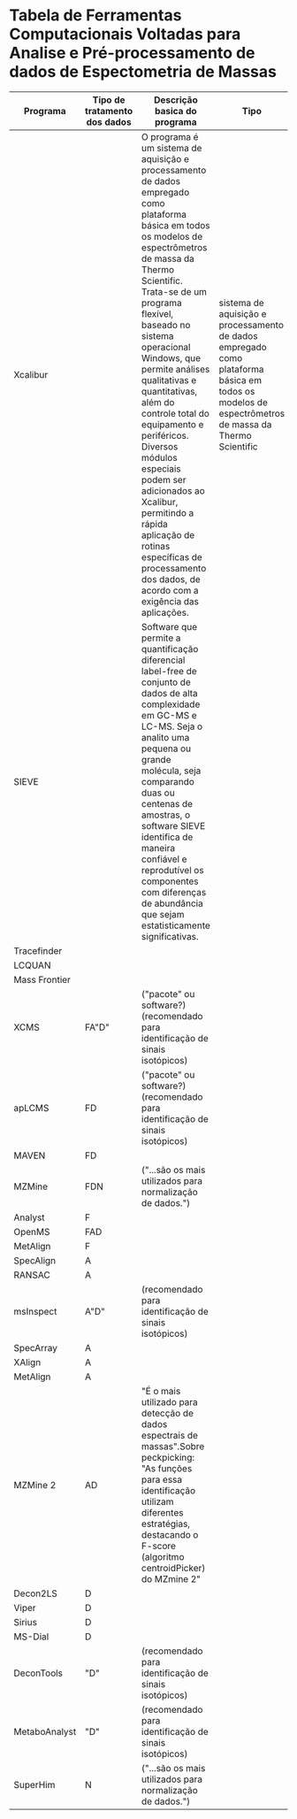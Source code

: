 # Tabela de Ferramentas Computacionais Voltadas para Analise e Pré-processamento de dados de Espectometria de Massas
 


<table class="table table-bordered table-hover table-condensed">
<thead><tr><th title="Field #1">Programa</th>
<th title="Field #2">Tipo de tratamento dos dados</th>
<th title="Field #3">Descrição basica do programa</th>
<th title="Field #4">Tipo</th>
</tr></thead>
<tbody><tr>
<td>Xcalibur</td>
<td> </td>
<td>O programa é um sistema de aquisição e processamento de dados empregado como plataforma básica em todos os modelos de espectrômetros de massa da Thermo Scientific. Trata-se de um programa flexível, baseado no sistema operacional Windows, que permite análises qualitativas e quantitativas, além do controle total do equipamento e periféricos. Diversos módulos especiais podem ser adicionados ao Xcalibur, permitindo a rápida aplicação de rotinas específicas de processamento dos dados, de acordo com a exigência das aplicações.</td>
<td>sistema de aquisição e processamento de dados empregado como plataforma básica em todos os modelos de espectrômetros de massa da Thermo Scientific</td>
</tr>
<tr>
<td>SIEVE</td>
<td> </td>
<td>Software que permite a quantificação diferencial label-free de conjunto de dados de alta complexidade em GC-MS e LC-MS. Seja o analito uma pequena ou grande molécula, seja comparando duas ou centenas de amostras, o software SIEVE identifica de maneira confiável e reprodutível os componentes com diferenças de abundância que sejam estatisticamente significativas.</td>
<td> </td>
</tr>
<tr>
<td>Tracefinder</td>
<td> </td>
<td> </td>
<td> </td>
</tr>
<tr>
<td>LCQUAN</td>
<td> </td>
<td> </td>
<td> </td>
</tr>
<tr>
<td>Mass Frontier</td>
<td> </td>
<td> </td>
<td> </td>
</tr>
<tr>
<td>XCMS</td>
<td>FA&quot;D&quot;</td>
<td>(&quot;pacote&quot; ou software?)(recomendado para identificação de sinais isotópicos)</td>
<td> </td>
</tr>
<tr>
<td>apLCMS</td>
<td>FD</td>
<td>(&quot;pacote&quot; ou software?)(recomendado para identificação de sinais isotópicos)</td>
<td> </td>
</tr>
<tr>
<td>MAVEN</td>
<td>FD</td>
<td> </td>
<td> </td>
</tr>
<tr>
<td>MZMine</td>
<td>FDN</td>
<td>(&quot;...são os mais utilizados para normalização de dados.&quot;)</td>
<td> </td>
</tr>
<tr>
<td>Analyst</td>
<td>F</td>
<td> </td>
<td> </td>
</tr>
<tr>
<td>OpenMS</td>
<td>FAD</td>
<td> </td>
<td> </td>
</tr>
<tr>
<td>MetAlign</td>
<td>F</td>
<td> </td>
<td> </td>
</tr>
<tr>
<td>SpecAlign</td>
<td>A</td>
<td> </td>
<td> </td>
</tr>
<tr>
<td>RANSAC</td>
<td>A</td>
<td> </td>
<td> </td>
</tr>
<tr>
<td>msInspect</td>
<td>A&quot;D&quot;</td>
<td>(recomendado para identificação de sinais isotópicos)</td>
<td> </td>
</tr>
<tr>
<td>SpecArray</td>
<td>A</td>
<td> </td>
<td> </td>
</tr>
<tr>
<td>XAlign</td>
<td>A</td>
<td> </td>
<td> </td>
</tr>
<tr>
<td>MetAlign</td>
<td>A</td>
<td> </td>
<td> </td>
</tr>
<tr>
<td>MZMine 2</td>
<td>AD</td>
<td>&quot;É o mais utilizado para detecção de dados espectrais de massas&quot;.Sobre peckpicking: &quot;As funções para essa identificação utilizam diferentes estratégias, destacando o F-score (algoritmo centroidPicker)<br/>do MZmine 2&quot;</td>
<td> </td>
</tr>
<tr>
<td>Decon2LS</td>
<td>D</td>
<td> </td>
<td> </td>
</tr>
<tr>
<td>Viper</td>
<td>D</td>
<td> </td>
<td> </td>
</tr>
<tr>
<td>Sirius</td>
<td>D</td>
<td> </td>
<td> </td>
</tr>
<tr>
<td>MS-Dial</td>
<td>D</td>
<td> </td>
<td> </td>
</tr>
<tr>
<td>DeconTools</td>
<td>&quot;D&quot;</td>
<td>(recomendado para identificação de sinais isotópicos)</td>
<td> </td>
</tr>
<tr>
<td>MetaboAnalyst</td>
<td>&quot;D&quot;</td>
<td>(recomendado para identificação de sinais isotópicos)</td>
<td> </td>
</tr>
<tr>
<td>SuperHim</td>
<td>N</td>
<td>(&quot;...são os mais utilizados para normalização de dados.&quot;)</td>
<td> </td>
</tr>
</tbody></table>
